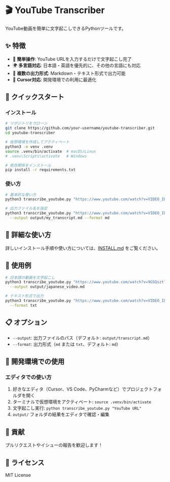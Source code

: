 # 🎬 YouTube Transcriber

YouTube動画を簡単に文字起こしできるPythonツールです。

## ✨ 特徴

- 🚀 **簡単操作**: YouTube URLを入力するだけで文字起こし完了
- 🌍 **多言語対応**: 日本語・英語を優先的に、その他の言語にも対応
- 📝 **複数の出力形式**: Markdown・テキスト形式で出力可能
- 🔧 **Cursor対応**: 開発環境での利用に最適化

## 🚀 クイックスタート

### インストール

```bash
# リポジトリをクローン
git clone https://github.com/your-username/youtube-transcriber.git
cd youtube-transcriber

# 仮想環境を作成してアクティベート
python3 -m venv .venv
source .venv/bin/activate  # macOS/Linux
# .venv\Scripts\activate   # Windows

# 依存関係をインストール
pip install -r requirements.txt
```

### 使い方

```bash
# 基本的な使い方
python3 transcribe_youtube.py "https://www.youtube.com/watch?v=VIDEO_ID"

# 出力ファイル名を指定
python3 transcribe_youtube.py "https://www.youtube.com/watch?v=VIDEO_ID" \
  --output output/my_transcript.md --format md
```

## 📖 詳細な使い方

詳しいインストール手順や使い方については、[INSTALL.md](INSTALL.md) をご覧ください。

## 🎯 使用例

```bash
# 日本語の動画を文字起こし
python3 transcribe_youtube.py "https://www.youtube.com/watch?v=9G5QsztlRH4" \
  --output output/japanese_video.md

# テキスト形式で出力
python3 transcribe_youtube.py "https://www.youtube.com/watch?v=VIDEO_ID" \
  --format txt
```

## 📋 オプション

- `--output`: 出力ファイルのパス（デフォルト: `output/transcript.md`）
- `--format`: 出力形式（`md` または `txt`、デフォルト: `md`）

## 🔧 開発環境での使用

### エディタでの使い方

1. 好きなエディタ（Cursor、VS Code、PyCharmなど）でプロジェクトフォルダを開く
2. ターミナルで仮想環境をアクティベート: `source .venv/bin/activate`
3. 文字起こし実行: `python transcribe_youtube.py "YouTube URL"`
4. `output/` フォルダの結果をエディタで確認・編集

## 🤝 貢献

プルリクエストやイシューの報告を歓迎します！

## 📄 ライセンス

MIT License

